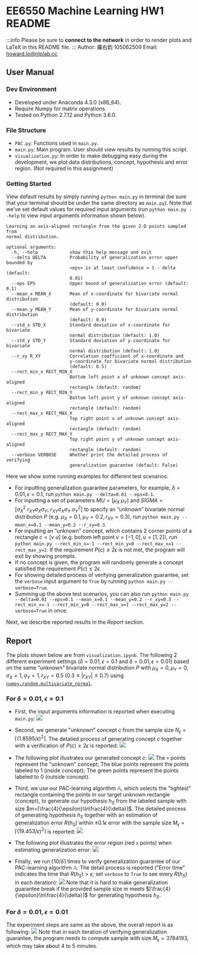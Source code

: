 # EE6550 Machine Learning HW1 README
:::info
Please be sure to **connect to the network** in order to render plots and LaTeX in this README file.
:::
Author: 羅右鈞 105062509
Email: howard.lo@nlplab.cc

## User Manual

### Dev Environment
- Developed under Anaconda 4.3.0 (x86_64).
- Require Numpy for matrix operations.
- Tested on Python 2.7.12 and Python 3.6.0.

### File Structure
- `PAC.py`: Functions used in `main.py`.
- `main.py`: Main program. User should view results by running this script.
- `visualization.py`: In order to make debugging easy during the development, we plot data distributions, concept, hypothesis and error region. (Not required in this assignment)

### Getting Started
View default results by simply running `python main.py` in terminal (be sure that your terminal should be under the same directory as `main.py`). Note that we've set default values for required input arguments (run `python main.py --help` to view input arguments information shown below).
```
Learning an axis-aligned rectangle from the given 2-D points sampled from
normal distribution.

optional arguments:
  -h, --help            show this help message and exit
  --delta DELTA         Probability of generalization error upper bounded by
                        <eps> is at least confidence = 1 - delta (default:
                        0.01)
  --eps EPS             Upper bound of generalization error (default: 0.1)
  --mean_x MEAN_X       Mean of x-coordinate for bivariate normal distribution
                        (default: 0.0)
  --mean_y MEAN_Y       Mean of y-coordinate for bivariate normal distribution
                        (default: 0.0)
  --std_x STD_X         Standard deviation of x-coordinate for bivariate
                        normal distribution (default: 1.0)
  --std_y STD_Y         Standard deviation of y-coordinate for bivariate
                        normal distribution (default: 1.0)
  --r_xy R_XY           Correlation coefficient of x-coordinate and
                        y-coordinate for bivariate normal distribution
                        (default: 0.5)
  --rect_min_x RECT_MIN_X
                        Bottom left point x of unknown concept axis-aligned
                        rectangle (default: random)
  --rect_min_y RECT_MIN_Y
                        Bottom left point y of unknown concept axis-aligned
                        rectangle (default: random)
  --rect_max_x RECT_MAX_X
                        Top right point x of unknown concept axis-aligned
                        rectangle (default: random)
  --rect_max_y RECT_MAX_Y
                        Top right point y of unknown concept axis-aligned
                        rectangle (default: random)
  --verbose VERBOSE     Whether print the detailed process of verifying
                        generalization guarantee (default: False)
```
Here we show some running examples for different test scenarios:
- For inputting  generalization guarantee parameters, for example, $\delta=0.01, \epsilon=0.1$, run `python main.py --delta=0.01 --eps=0.1`.
- For inputting a set of parameters $MU=[\mu_X\ \mu_Y]$ and $SIGMA=[\sigma_X^2\ r_{XY}\sigma_X\sigma_Y;\ r_{XY}\sigma_X\sigma_Y\ \sigma_Y^2]$ to specify an ”unknown” bivariate normal distribution $P$ (e.g. $\mu_X=0.1,\mu_Y=0.2,r_{XY}=0.3$), run `python main.py --mean_x=0.1 --mean_y=0.2 --r_xy=0.3`.
- For inputting an ”unknown” concept, which contains 2 corner points of a rectangle $c = [v\ u]$ (e.g. bottom left point $v=[-1,0], u=[1,2]$), run `python main.py --rect_min_x=-1 --rect_min_y=0 --rect_max_x=1 --rect_max_y=2`. If the requirement $P(c) \leq 2\epsilon$ is not met, the program will exit by showing prompts.
- If no concept is given, the program will randomly generate a concept satisfied the requirement $P(c) \leq 2\epsilon$.
- For showing detailed process of verifying generalization guarantee, set the `verbose` input argument to `True` by running `python main.py --verbose=True`.
- Summing up the above test scenarios, you can also run `python main.py --delta=0.01 --eps=0.1 --mean_x=0.1 --mean_y=0.2 --r_xy=0.3 --rect_min_x=-1 --rect_min_y=0 --rect_max_x=1 --rect_max_y=2 --verbose=True` in once.

Next, we describe reported results in the *Report* section. 
    
## Report
The plots shown below are from `visualization.ipynb`. The following 2 different experiment settings ($\delta=0.01, \epsilon=0.1$ and $\delta=0.01, \epsilon=0.01$) based on the same "unknown" bivariate normal distribution $P$ with $\mu_X=0,\mu_Y=0, \sigma_X=1, \sigma_Y=1, r_{XY}=0.5\ (0.3 \leq |r_{XY}| \leq 0.7)$ using [`numpy.random.multivariate_normal`](https://docs.scipy.org/doc/numpy/reference/generated/numpy.random.multivariate_normal.html).

### For $\delta=0.01, \epsilon=0.1$
- First, the input arguments information is reported when executing `main.py`:
![](https://i.imgur.com/tag1GaL.png)

- Second, we generate "unknown" concept $c$ from the sample size $N_\epsilon=⌈(1.8595/\epsilon)^2⌉$. The detailed process of generating concept $c$ together with a verification of $P(c) \geq 2\epsilon$ is reported:
![](https://i.imgur.com/CLPrE0r.png)

- The following plot illustrates our generated concept $c$:
![](https://i.imgur.com/xgtuZOh.png)
The `+` points represent the "unknown" concept; The blue points represent the points labeled to $1$ (inside concept); The green points represent the points labeled to $0$ (outside concept).
- Third, we use our PAC-learning algorithm $\mathbb{A}$, which selects the "tightest" rectangle containing the points in our target unknown rectangle (concept), to generate our hypothesis $h_S$ from the labeled sample with size $m=⌈\frac{4}{\epsilon}\ln\frac{4}{\delta}⌉$. The detailed process of generating hypothesis $h_S$ together with an estimation of generalization error $R(h_S)$ within $±0.1\epsilon$ error with the sample size $M_\epsilon = ⌈(19.453/\epsilon)^2⌉$ is reported: 
![](https://i.imgur.com/vb1B4UC.png)
- The following plot illustrates the error region (red `x` points) when estimating generalization error:
![](https://i.imgur.com/EuqLjof.png)

- Finally, we run $⌈10/\delta⌉$ times to verify generalization guarantee of our PAC-learning algorithm $\mathbb{A}$. The detail process is reported ("Error time" indicates the time that $R(h_S) > \epsilon$; set `verbose` to `True` to see every $R(h_S)$ in each iteration):
![](https://i.imgur.com/rnTwEE3.png)
Note that it is hard to make generalization guarantee break if the provided sample size $m$ meets $⌈\frac{4}{\epsilon}\ln\frac{4}{\delta}⌉$ for generating hypothesis $h_S$.

### For $\delta=0.01, \epsilon=0.01$
The experiment steps are same as the above, the overall report is as following:
![](https://i.imgur.com/gkx1Sbp.png)
Note that in each iteration of verifying generalization guarantee, the program needs to compute sample with size $M_\epsilon=3784193$, which may take about $4$ to $5$ minutes.



